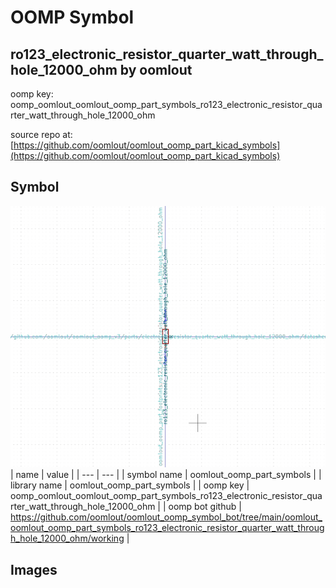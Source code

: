 # OOMP Symbol  
## ro123_electronic_resistor_quarter_watt_through_hole_12000_ohm  by oomlout  
  
oomp key: oomp_oomlout_oomlout_oomp_part_symbols_ro123_electronic_resistor_quarter_watt_through_hole_12000_ohm  
  
source repo at: [https://github.com/oomlout/oomlout_oomp_part_kicad_symbols](https://github.com/oomlout/oomlout_oomp_part_kicad_symbols)  
## Symbol  
  
[![working.png](working_600.png)](working.png)  
| name | value | 
| --- | --- | 
| symbol name | oomlout_oomp_part_symbols | 
| library name | oomlout_oomp_part_symbols | 
| oomp key | oomp_oomlout_oomlout_oomp_part_symbols_ro123_electronic_resistor_quarter_watt_through_hole_12000_ohm | 
| oomp bot github | https://github.com/oomlout/oomlout_oomp_symbol_bot/tree/main/oomlout_oomlout_oomp_part_symbols_ro123_electronic_resistor_quarter_watt_through_hole_12000_ohm/working | 
## Images  
